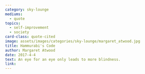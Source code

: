 ```yaml
---
category: sky-lounge
mediums:
  - quote
topics:
  - self-improvement
  - society
card-class: quote-cited
image: assets/images/categories/sky-lounge/margaret_atwood.jpg
title: Hammurabi's Code
author: Margaret Atwood
date: 2017-4-4
text: An eye for an eye only leads to more blindness.
link:
---
```

